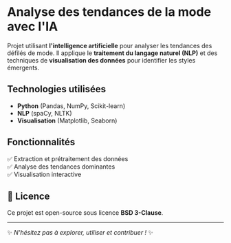 # Analyse des tendances de la mode avec l'IA

Projet utilisant **l'intelligence artificielle** pour analyser les tendances des défilés de mode. Il applique le **traitement du langage naturel (NLP)** et des techniques de **visualisation des données** pour identifier les styles émergents.

## Technologies utilisées
- **Python** (Pandas, NumPy, Scikit-learn)
- **NLP** (spaCy, NLTK)
- **Visualisation** (Matplotlib, Seaborn)

## Fonctionnalités
✅ Extraction et prétraitement des données  
✅ Analyse des tendances dominantes   
✅ Visualisation interactive  

## 📄 Licence
Ce projet est open-source sous licence **BSD 3-Clause**.  

---

✨ *N'hésitez pas à explorer, utiliser et contribuer !* ✨
